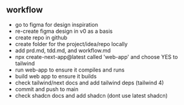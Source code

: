 ## workflow

- go to figma for design inspiration
- re-create figma design in v0 as a basis
- create repo in github
- create folder for the project/idea/repo locally
- add prd.md, tdd.md, and workflow.md
- npx create-next-app@latest called 'web-app' and choose YES to tailwind
- run web-app to ensure it compiles and runs
- build web app to ensure it builds
- check tailwind/next docs and add tailwind deps (tailwind 4)
- commit and push to main
- check shadcn docs and add shadcn (dont use latest shadcn)
